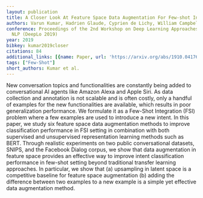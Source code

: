 ```yaml
---
layout: publication
title: A Closer Look At Feature Space Data Augmentation For Few-shot Intent Classification
authors: Varun Kumar, Hadrien Glaude, Cyprien de Lichy, William Campbell
conference: Proceedings of the 2nd Workshop on Deep Learning Approaches for Low-Resource
  NLP (DeepLo 2019)
year: 2019
bibkey: kumar2019closer
citations: 84
additional_links: [{name: Paper, url: 'https://arxiv.org/abs/1910.04176'}]
tags: ["Few-Shot"]
short_authors: Kumar et al.
---
```

New conversation topics and functionalities are constantly being added to
conversational AI agents like Amazon Alexa and Apple Siri. As data collection
and annotation is not scalable and is often costly, only a handful of examples
for the new functionalities are available, which results in poor generalization
performance. We formulate it as a Few-Shot Integration (FSI) problem where a
few examples are used to introduce a new intent. In this paper, we study six
feature space data augmentation methods to improve classification performance
in FSI setting in combination with both supervised and unsupervised
representation learning methods such as BERT. Through realistic experiments on
two public conversational datasets, SNIPS, and the Facebook Dialog corpus, we
show that data augmentation in feature space provides an effective way to
improve intent classification performance in few-shot setting beyond
traditional transfer learning approaches. In particular, we show that (a)
upsampling in latent space is a competitive baseline for feature space
augmentation (b) adding the difference between two examples to a new example is
a simple yet effective data augmentation method.